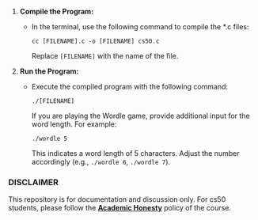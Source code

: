 
1. **Compile the Program:**
   - In the terminal, use the following command to compile the *.c files:

     ```
     cc [FILENAME].c -o [FILENAME] cs50.c
     ```

     Replace `[FILENAME]` with the name of the file.

2. **Run the Program:**
   - Execute the compiled program with the following command:

     ```
     ./[FILENAME]
     ```

     If you are playing the Wordle game, provide additional input for the word length. For example:

     ```
     ./wordle 5
     ```

     This indicates a word length of 5 characters. Adjust the number accordingly (e.g., `./wordle 6`, `./wordle 7`).

### DISCLAIMER

This repository is for documentation and discussion only. For cs50 students, please follow the [**Academic Honesty**](https://docs.cs50.net/2016/fall/syllabus/cs50.html#academic-honesty) policy of the course.
